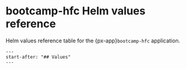```{px-app-values} bootcamp-hfc
```

# bootcamp-hfc Helm values reference

Helm values reference table for the {px-app}`bootcamp-hfc` application.

```{include} ../../../applications/bootcamp-hfc/README.md
---
start-after: "## Values"
---
```